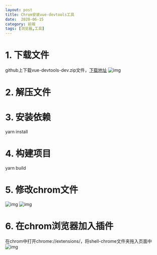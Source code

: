 ```yaml
---
layout: post
title: Chrom安装vue-devtools工具
date:  2020-06-15
category: 前端
tags: [浏览器,工具]
---
```

# 1. 下载文件 
github上下载vue-devtools-dev.zip文件，[下载地址](../source/vue-devtools-dev.zip)
![img](../images/vue-devtools1.jpg) 
# 2. 解压文件

# 3. 安装依赖
yarn install

# 4. 构建项目
yarn build

# 5. 修改chrom文件
![img](../images/vue-devtools2.jpg) 
![img](../images/vue-devtools3.png) 

# 6. 在chrom浏览器加入插件
在chrom中打开chrome://extensions/，将shell-chrome文件夹拖入页面中
![img](../images/vue-devtools4.png)  
